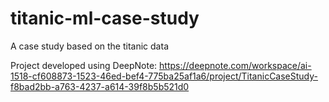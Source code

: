# titanic-ml-case-study
A case study based on the titanic data

Project developed using DeepNote: https://deepnote.com/workspace/ai-1518-cf608873-1523-46ed-bef4-775ba25af1a6/project/TitanicCaseStudy-f8bad2bb-a763-4237-a614-39f8b5b521d0
